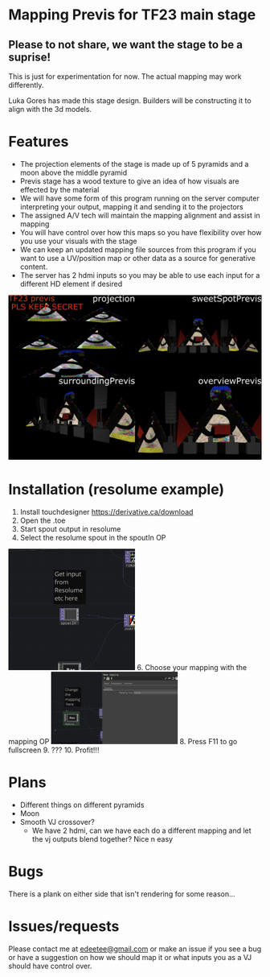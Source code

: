 # Mapping Previs for TF23 main stage
## Please to not share, we want the stage to be a suprise!

This is just for experimentation for now. The actual mapping may work differently.

Luka Gores has made this stage design. Builders will be constructing it to align with the 3d models.

# Features
- The projection elements of the stage is made up of 5 pyramids and a moon above the middle pyramid
- Previs stage has a wood texture to give an idea of how visuals are effected by the material
- We will have some form of this program running on the server computer interpreting your output, mapping it and sending it to the projectors
- The assigned A/V tech will maintain the mapping alignment and assist in mapping
- You will have control over how this maps so you have flexibility over how you use your visuals with the stage
- We can keep an updated mapping file sources from this program if you want to use a UV/position map or other data as a source for generative content.
- The server has 2 hdmi inputs so you may be able to use each input for a different HD element if desired

![](example.png)

# Installation (resolume example)
1. Install touchdesigner https://derivative.ca/download
2. Open the .toe
3. Start spout output in resolume
4. Select the resolume spout in the spoutIn OP
<img src="https://raw.githubusercontent.com/edeetee/TF23_map/main/spout.png" width=50% height=50%>
6. Choose your mapping with the mapping OP 
<img src="https://raw.githubusercontent.com/edeetee/TF23_map/main/mapping.png" width=50% height=50%>
8. Press F11 to go fullscreen
9. ???
10. Profit!!!

# Plans
- Different things on different pyramids 
- Moon
- Smooth VJ crossover?
  - We have 2 hdmi, can we have each do a different mapping and let the vj outputs blend together? Nice n easy

# Bugs
There is a plank on either side that isn't rendering for some reason...

# Issues/requests
Please contact me at edeetee@gmail.com or make an issue if you see a bug or have a suggestion on how we should map it or what inputs you as a VJ should have control over.

